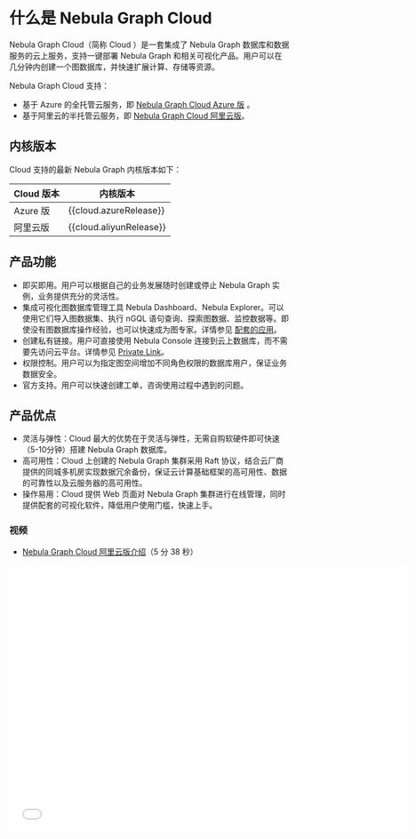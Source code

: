 # 什么是 Nebula Graph Cloud

Nebula Graph Cloud（简称 Cloud ）是一套集成了 Nebula Graph 数据库和数据服务的云上服务，支持一键部署 Nebula Graph 和相关可视化产品。用户可以在几分钟内创建一个图数据库，并快速扩展计算、存储等资源。

Nebula Graph Cloud 支持：

- 基于 Azure 的全托管云服务，即 [Nebula Graph Cloud Azure 版](https://docs.nebula-graph.com.cn/{{cloud.azureRelease}}/nebula-cloud/1.what-is-cloud/) 。
- 基于阿里云的半托管云服务，即 [Nebula Graph Cloud 阿里云版](nebula-cloud-on-alibabacloud/1.create-service-instance.md)。

## 内核版本

Cloud 支持的最新 Nebula Graph 内核版本如下：

| Cloud 版本 | 内核版本 |
|-|-|
| Azure 版 | {{cloud.azureRelease}} |
| 阿里云版 | {{cloud.aliyunRelease}} |

## 产品功能

- 即买即用。用户可以根据自己的业务发展随时创建或停止 Nebula Graph 实例，业务提供充分的灵活性。
- 集成可视化图数据库管理工具 Nebula Dashboard、Nebula Explorer。可以使用它们导入图数据集、执行 nGQL 语句查询、探索图数据、监控数据等。即使没有图数据库操作经验，也可以快速成为图专家。详情参见 [配套的应用](../nebula-cloud/5.solution/5.1.supporting-application.md)。
- 创建私有链接。用户可直接使用 Nebula Console 连接到云上数据库，而不需要先访问云平台。详情参见 [Private Link](../nebula-cloud/5.solution/5.2.connection-configuration-and-use.md)。
- 权限控制。用户可以为指定图空间增加不同角色权限的数据库用户，保证业务数据安全。
- 官方支持。用户可以快速创建工单，咨询使用过程中遇到的问题。

## 产品优点

- 灵活与弹性：Cloud 最大的优势在于灵活与弹性，无需自购软硬件即可快速（5-10分钟）搭建 Nebula Graph 数据库。
- 高可用性：Cloud 上创建的 Nebula Graph 集群采用 Raft 协议，结合云厂商提供的同城多机房实现数据冗余备份，保证云计算基础框架的高可用性、数据的可靠性以及云服务器的高可用性。
- 操作易用：Cloud 提供 Web 页面对 Nebula Graph 集群进行在线管理，同时提供配套的可视化软件，降低用户使用门槛，快速上手。

### 视频

* [Nebula Graph Cloud 阿里云版介绍](https://www.bilibili.com/video/BV1BY411K7QJ)（5 分 38 秒）
<iframe src="//player.bilibili.com/player.html?aid=257475920&bvid=BV1BY411K7QJ&cid=742686309&page=1&high_quality=1" scrolling="no" border="0" frameborder="no" framespacing="0" allowfullscreen="true" width="720px" height="480px"> </iframe>
